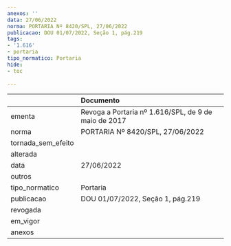 ```yaml
---
anexos: ''
data: 27/06/2022
norma: PORTARIA Nº 8420/SPL, 27/06/2022
publicacao: DOU 01/07/2022, Seção 1, pág.219
tags:
- '1.616'
- portaria
tipo_normatico: Portaria
hide: 
- toc 
 
---
```


|                    | Documento                                            |
|:-------------------|:-----------------------------------------------------|
| ementa             | Revoga a Portaria nº 1.616/SPL, de 9 de maio de 2017 |
| norma              | PORTARIA Nº 8420/SPL, 27/06/2022                     |
| tornada_sem_efeito |                                                      |
| alterada           |                                                      |
| data               | 27/06/2022                                           |
| outros             |                                                      |
| tipo_normatico     | Portaria                                             |
| publicacao         | DOU 01/07/2022, Seção 1, pág.219                     |
| revogada           |                                                      |
| em_vigor           |                                                      |
| anexos             |                                                      |